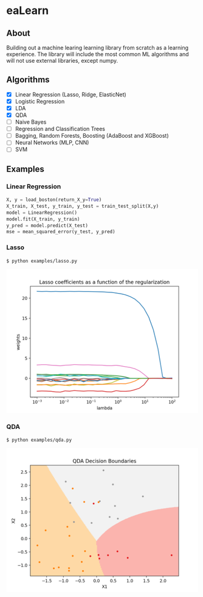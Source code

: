 # eaLearn


## About

Building out a machine learing learning library from scratch as a learning experience. The library will include the most common ML algorithms and will not use external libraries, except numpy.

## Algorithms
- [x] Linear Regression (Lasso, Ridge, ElasticNet)
- [x] Logistic Regression
- [x] LDA
- [x] QDA
- [ ] Naive Bayes
- [ ] Regression and Classification Trees
- [ ] Bagging, Random Forests, Boosting (AdaBoost and XGBoost)
- [ ] Neural Networks (MLP, CNN)
- [ ] SVM

## Examples

### Linear Regression
```python
X, y = load_boston(return_X_y=True)
X_train, X_test, y_train, y_test = train_test_split(X,y)
model = LinearRegression()
model.fit(X_train, y_train)
y_pred = model.predict(X_test)
mse = mean_squared_error(y_test, y_pred)
```

### Lasso
    $ python examples/lasso.py

![Lasso Regularization](/examples/images/lasso.png)

### QDA
    $ python examples/qda.py

![QDA Decision Boundaries](/examples/images/qda.png)